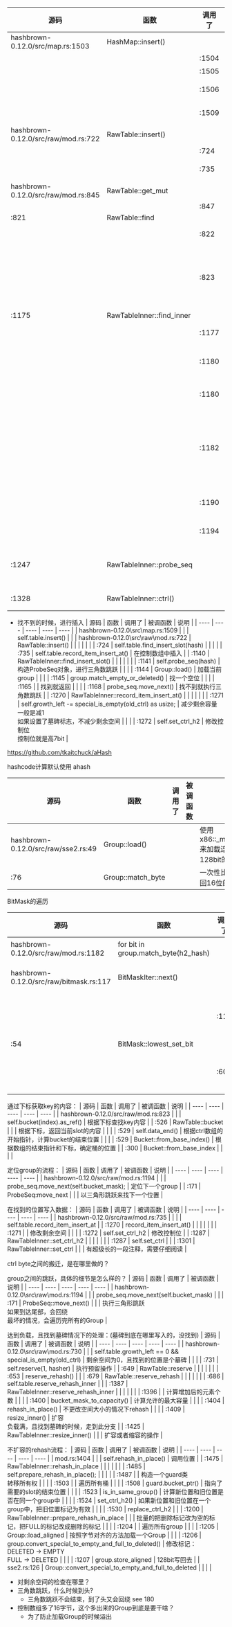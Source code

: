 | 源码 | 函数 | 调用了 | 被调函数 | 说明 |
| ---- | ---- | ---- | ---- | ---- |
| hashbrown-0.12.0/src/map.rs:1503 | HashMap::insert() |  |  |  |
|  |  | :1504 | make_insert_hash | 计算hash函数 |
|  |  | :1505 | self.table.get_mut | 查找是否存在 |
|  |  | :1506 | mem::replace(item, v) | 存在的时候替换 |
|  |  | :1509 | self.table.insert() | 不存在的时候插入 |
| hashbrown-0.12.0/src/raw/mod.rs:722 | RawTable::insert() |  |  |  |
|  |  | :724 | self.table.find_insert_slot(hash) | 找到插入位置 |
| | | :735 | self.table.record_item_insert_at() | 在找到的位置写入数据 |
| hashbrown-0.12.0/src/raw/mod.rs:845 | RawTable::get_mut |  |  | 查找key的过程 |
|  |  | :847 | RawTable::find() |  |
| :821 | RawTable::find |  |  |  |
|  |  | :822 | self.table.find_inner | RawTableInner对象的find |
| | | :823 | eq(self.bucket(index).as_ref()) | 用闭包的方式传入一个比较函数<br />可以通过下标获取KEY的内容 |
| :1175 | RawTableInner::find_inner |  |  |  |
|  |  | :1177 | self.probe_seq(hash) | 计算桶内的下标 |
|  |  | :1180 | self.ctrl() | 根据下标，取对应ctrl byte的指针 |
|  |  | :1180 | Group::load() | 从这个字节开始，载入一个Group |
| | | :1182 | group.match_byte() | 匹配hashcode的高7位<br />返回16bit的掩码<br />同时返回迭代器，不断返回非0位的下标 |
| | | :1190 | group.match_empty().any_bit_set() | 整个Group为空，就不再查找 |
| | | :1194 | probe_seq.move_next(self.bucket_mask); | 定位下一个group，继续找 |
| :1247 | RawTableInner::probe_seq |  |  | 返回一个迭代器<br />返回ProbeSeq对象 |
| :1328 | RawTableInner::ctrl() |  |  | 根据下标，取ctrl byte的指针 |


* 找不到的时候，进行插入
| 源码 | 函数 | 调用了 | 被调函数 | 说明 |
| ---- | ---- | ---- | ---- | ---- |
| hashbrown-0.12.0\src\map.rs:1509 |  |  | self.table.insert() |  |
| hashbrown-0.12.0\src\raw\mod.rs:722 | RawTable::insert() |  |  |  |
|  |  | :724 | self.table.find_insert_slot(hash) |  |
|  |  | :735 | self.table.record_item_insert_at() | 在控制数组中插入 |
| :1140 | RawTableInner::find_insert_slot() |  |  |  |
|  |  | :1141 | self.probe_seq(hash) | 构造ProbeSeq对象，进行三角数跳跃 |
|  |  | :1144 | Group::load() | 加载当前group |
|  |  | :1145 | group.match_empty_or_deleted() | 找一个空位 |
|  |  | :1165 |  | 找到就返回 |
|  |  | :1168 | probe_seq.move_next() | 找不到就执行三角数跳跃 |
| :1270 | RawTableInner::record_item_insert_at() |  |  |  |
|  |  | :1271 | self.growth_left -= special_is_empty(old_ctrl) as usize; | 减少剩余容量<br />一般是减1<br />如果设置了墓碑标志，不减少剩余空间 |
|  |  | :1272 | self.set_ctrl_h2 | 修改控制位<br />控制位就是高7bit |


https://github.com/tkaitchuck/aHash

hashcode计算默认使用  ahash


| 源码 | 函数 | 调用了 | 被调函数 | 说明 |
| ---- | ---- | ---- | ---- | ---- |
| hashbrown-0.12.0/src/raw/sse2.rs:49 | Group::load() |  |  | 使用x86::_mm_loadu_si128来加载连续的16字节到128bit的寄存器 |
| :76 | Group::match_byte |  |  | 一次性比较16字节，返回16位的掩码 |

BitMask的遍历

| 源码 | 函数 | 调用了 | 被调函数 | 说明 |
| ---- | ---- | ---- | ---- | ---- |
| hashbrown-0.12.0/src/raw/mod.rs:1182 | for bit in group.match_byte(h2_hash) |  |  | 调用迭代器 |
| hashbrown-0.12.0/src/raw/bitmask.rs:117 | BitMaskIter::next() |  |  | 返回非0的位的下标 |
|  |  | :118 | self.0.lowest_set_bit()?; | Returns the first set bit in the `BitMask` |
| :54 | BitMask::lowest_set_bit |  |  |  |
|  |  | :60 | self.lowest_set_bit_nonzero() | 条件编译，有两个实现函数 |



通过下标获取key的内容：
| 源码 | 函数 | 调用了 | 被调函数 | 说明 |
| ---- | ---- | ---- | ---- | ---- |
| hashbrown-0.12.0/src/raw/mod.rs:823 |  |  | self.bucket(index).as_ref() | 根据下标查找key内容 |
| :526 | RawTable::bucket |  |  | 根据下标，返回当前slot的内容 |
|  |  | :529 | self.data_end() | 根据ctrl数组的开始指针，计算bucket的结束位置 |
|  |  | :529 | Bucket::from_base_index() | 根据数组的结束指针和下标，确定桶的位置 |
| :300 | Bucket::from_base_index |  |  |  |



定位group的流程：
| 源码 | 函数 | 调用了 | 被调函数 | 说明 |
| ---- | ---- | ---- | ---- | ---- |
| hashbrown-0.12.0/src/raw/mod.rs:1194 |  |  | probe_seq.move_next(self.bucket_mask); | 定位下一个group |
| :171 | ProbeSeq:move_next |  |  | 以三角形跳跃来找下一个位置 |



在找到的位置写入数据：
| 源码 | 函数 | 调用了 | 被调函数 | 说明 |
| ---- | ---- | ---- | ---- | ---- |
| hashbrown-0.12.0/src/raw/mod.rs:735 |  |  |  | self.table.record_item_insert_at |
| :1270 | record_item_insert_at() |  |  |  |
|  |  | :1271 |  | 修改剩余空间 |
|  |  | :1272 | self.set_ctrl_h2 | 修改控制位 |
| :1287 | RawTableInner::set_ctrl_h2 |  |  |  |
|  |  | :1287 | self.set_ctrl |  |
| :1301 | RawTableInner::set_ctrl |  |  | 有超级长的一段注释，需要仔细阅读 |



ctrl byte之间的搬迁，是在哪里做的？

group之间的跳跃，具体的细节是怎么样的？
| 源码 | 函数 | 调用了 | 被调函数 | 说明 |
| ---- | ---- | ---- | ---- | ---- |
| hashbrown-0.12.0\src\raw\mod.rs:1194 |  |  | probe_seq.move_next(self.bucket_mask) |  |
| :171 | ProbeSeq::move_next() |  |  | 执行三角形跳跃<br />如果到达尾部，会回绕<br />最坏的情况，会遍历完所有的Group |



达到负载，且找到墓碑情况下的处理：(墓碑到底在哪里写入的，没找到)
| 源码 | 函数 | 调用了 | 被调函数 | 说明 |
| ---- | ---- | ---- | ---- | ---- |
| hashbrown-0.12.0\src\raw\mod.rs:730 |  |  | self.table.growth_left == 0 && special_is_empty(old_ctrl) | 剩余空间为0，且找到的位置是个墓碑 |
|  |  | :731 | self.reserve(1, hasher) | 执行预留操作 |
| :649 | RawTable::reserve |  |  |  |
|  |  | :653 | reserve_rehash() |  |
| :679 | RawTable::reserve_rehash |  |  |  |
|  |  | :686 | self.table.reserve_rehash_inner |  |
| :1387 | RawTableInner::reserve_rehash_inner |  |  |  |
|  |  | :1396 |  | 计算增加后的元素个数 |
|  |  | :1400 | bucket_mask_to_capacity() | 计算允许的最大容量 |
|  |  | :1404 | rehash_in_place() | 不更改空间大小的情况下rehash |
|  |  | :1409 | resize_inner() | 扩容<br />负载满，且找到墓碑的时候，走到此分支 |
| :1425 | RawTableInner::resize_inner() |  |  | 扩容或者缩容的操作 |

不扩容的rehash流程：
| 源码 | 函数 | 调用了 | 被调函数 | 说明 |
| ---- | ---- | ---- | ---- | ---- |
| mod.rs:1404 |  |  | self.rehash_in_place() | 调用位置 |
| :1475 | RawTableInner::rehash_in_place |  |  |  |
|  |  | :1485 | self.prepare_rehash_in_place(); |  |
|  |  | :1487 |  | 构造一个guard类<br />转移所有权 |
|  |  | :1503 |  | 遍历所有桶 |
|  |  | :1508 | guard.bucket_ptr() | 指向了需要的slot的结束位置 |
|  |  | :1523 | is_in_same_group() | 计算新位置和旧位置是否在同一个group中 |
|  |  | :1524 | set_ctrl_h2() | 如果新位置和旧位置在一个group中，把旧位置标记为有效 |
|  |  | :1530 | replace_ctrl_h2 |  |
| :1200 | RawTableInner::prepare_rehash_in_place |  |  | 批量的把删除标记改为空的标记，把FULL的标记改成删除的标记 |
|  |  | :1204 |  | 遍历所有group |
|  |  | :1205 | Group::load_aligned | 按照字节对齐的方法加载一个Group |
|  |  | :1206 | group.convert_special_to_empty_and_full_to_deleted() | 修改标记：<br />DELETED -> EMPTY<br />FULL -> DELETED |
|  |  | :1207 | group.store_aligned | 128bit写回去 |
| sse2.rs:126 | Group::convert_special_to_empty_and_full_to_deleted |  |  |  |



* 对剩余空间的检查在哪里？
* 三角数跳跃，什么时候到头?
    * 三角数跳跃不会结束，到了头又会回绕  see 180
* 控制数组多了16字节，这个多出来的Group到底是要干啥？
    * 为了防止加载Group的时候溢出





